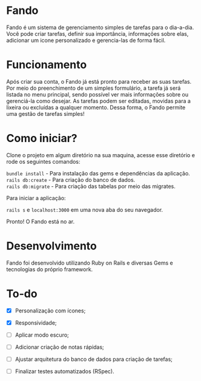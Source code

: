 # Fando

Fando é um sistema de gerenciamento simples de tarefas para o dia-a-dia. Você pode criar tarefas, definir sua importância, informações sobre elas, adicionar um icone personalizado e gerencia-las de forma fácil.

# Funcionamento

Após criar sua conta, o Fando já está pronto para receber as suas tarefas. Por meio do preenchimento de um simples formulário, a tarefa já será listada no menu principal, sendo possível ver mais informações sobre ou gerenciá-la como desejar. As tarefas podem ser editadas, movidas para a lixeira ou excluídas a qualquer momento. Dessa forma, o Fando permite uma gestão de tarefas simples!

# Como iniciar?

Clone o projeto em algum diretório na sua maquina, acesse esse diretório e rode os seguintes comandos:

```bundle install``` - Para instalação das gems e dependências da aplicação. <br />
```rails db:create``` - Para criação do banco de dados. <br />
```rails db:migrate``` - Para criação das tabelas por meio das migrates.

Para iniciar a aplicação:

```rails s``` e ```localhost:3000``` em uma nova aba do seu navegador.

Pronto! O Fando está no ar.

# Desenvolvimento

Fando foi desenvolvido utilizando Ruby on Rails e diversas Gems e tecnologias do próprio framework.

# To-do

- [x] Personalização com ícones;
- [x] Responsividade;
- [ ] Aplicar modo escuro;
- [ ] Adicionar criação de notas rápidas;
- [ ] Ajustar arquitetura do banco de dados para criação de tarefas;
- [ ] Finalizar testes automatizados (RSpec).
 
